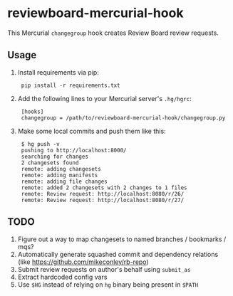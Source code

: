 reviewboard-mercurial-hook
==========================

This Mercurial `changegroup` hook creates Review Board review requests.


Usage
-----

1. Install requirements via pip:

        pip install -r requirements.txt

2. Add the following lines to your Mercurial server's `.hg/hgrc`:

        [hooks]
        changegroup = /path/to/reviewboard-mercurial-hook/changegroup.py

3. Make some local commits and push them like this:

        $ hg push -v
        pushing to http://localhost:8000/
        searching for changes
        2 changesets found
        remote: adding changesets
        remote: adding manifests
        remote: adding file changes
        remote: added 2 changesets with 2 changes to 1 files
        remote: Review request: http://localhost:8080/r/26/
        remote: Review request: http://localhost:8080/r/27/

TODO
----

1. Figure out a way to map changesets to named branches / bookmarks / mqs?
2. Automatically generate squashed commit and dependency relations
(like https://github.com/mikeconley/rb-repo)
3. Submit review requests on author's behalf using `submit_as`
4. Extract hardcoded config vars
5. Use `$HG` instead of relying on `hg` binary being present in `$PATH`
